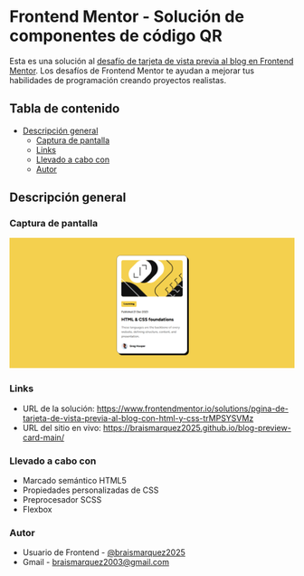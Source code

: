 # Frontend Mentor - Solución de componentes de código QR

Esta es una solución al [desafío de tarjeta de vista previa al blog en Frontend Mentor](https://www.frontendmentor.io/challenges/blog-preview-card-ckPaj01IcS). Los desafíos de Frontend Mentor te ayudan a mejorar tus habilidades de programación creando proyectos realistas.

## Tabla de contenido

- [Descripción general](#descripcion-general)
  - [Captura de pantalla](#captura-de-pantalla)
  - [Links](#links)
  - [Llevado a cabo con](#llevado-a-cabo-con)
  - [Autor](#autor)

## Descripción general

### Captura de pantalla
![](./assets/images/Frontend-Mentor-Blog-preview-card-04-20-2025_05_07_PM.png)


### Links
- URL de la solución: https://www.frontendmentor.io/solutions/pgina-de-tarjeta-de-vista-previa-al-blog-con-html-y-css-trMPSYSVMz
- URL del sitio en vivo: https://braismarquez2025.github.io/blog-preview-card-main/


### Llevado a cabo con

- Marcado semántico HTML5
- Propiedades personalizadas de CSS
- Preprocesador SCSS
- Flexbox

### Autor 
- Usuario de Frontend - [@braismarquez2025](https://www.frontendmentor.io/profile/braismarquez2025)
- Gmail - braismarquez2003@gmail.com
